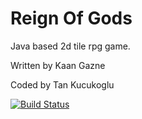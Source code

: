 # Reign Of Gods

Java based 2d tile rpg game.

Written by Kaan Gazne

Coded by Tan Kucukoglu

[![Build Status](https://travis-ci.org/tankucukoglu/ReignOfGods.svg?branch=master)](https://travis-ci.org/tankucukoglu/ReignOfGods)
